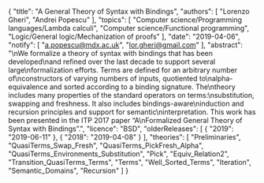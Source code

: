 {
    "title": "A General Theory of Syntax with Bindings",
    "authors": [
        "Lorenzo Gheri",
        "Andrei Popescu"
    ],
    "topics": [
        "Computer science/Programming languages/Lambda calculi",
        "Computer science/Functional programming",
        "Logic/General logic/Mechanization of proofs"
    ],
    "date": "2019-04-06",
    "notify": [
        "a.popescu@mdx.ac.uk",
        "lor.gheri@gmail.com"
    ],
    "abstract": "\nWe formalize a theory of syntax with bindings that has been developed\nand refined over the last decade to support several large\nformalization efforts. Terms are defined for an arbitrary number of\nconstructors of varying numbers of inputs, quotiented to\nalpha-equivalence and sorted according to a binding signature. The\ntheory includes many properties of the standard operators on terms:\nsubstitution, swapping and freshness. It also includes bindings-aware\ninduction and recursion principles and support for semantic\ninterpretation. This work has been presented in the ITP 2017 paper “A\nFormalized General Theory of Syntax with Bindings”.",
    "licence": "BSD",
    "olderReleases": [
        {
            "2019": "2019-06-11"
        },
        {
            "2018": "2019-04-08"
        }
    ],
    "theories": [
        "Preliminaries",
        "QuasiTerms_Swap_Fresh",
        "QuasiTerms_PickFresh_Alpha",
        "QuasiTerms_Environments_Substitution",
        "Pick",
        "Equiv_Relation2",
        "Transition_QuasiTerms_Terms",
        "Terms",
        "Well_Sorted_Terms",
        "Iteration",
        "Semantic_Domains",
        "Recursion"
    ]
}